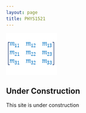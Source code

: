 ```yaml
---
layout: page
title: PHYS1521
---
```

![phys1521-icon.png](phys1521-icon.png)

## Under Construction
This site is under construction